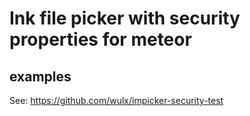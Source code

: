 Ink file picker with security properties for meteor
===================================================

examples
--------

See: https://github.com/wulx/impicker-security-test

